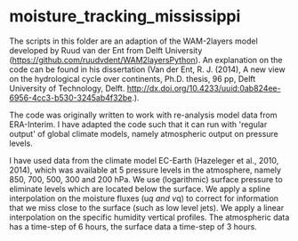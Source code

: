 # moisture_tracking_mississippi
The scripts in this folder are an adaption of the WAM-2layers model developed by Ruud van der Ent from Delft University (https://github.com/ruudvdent/WAM2layersPython).
An explanation on the code can be found in his dissertation (Van der Ent, R. J. (2014), A new view on the hydrological cycle over continents, Ph.D. thesis, 96 pp, Delft University of Technology, Delft. 
http://dx.doi.org/10.4233/uuid:0ab824ee-6956-4cc3-b530-3245ab4f32be.).

The code was originally written to work with re-analysis model data from ERA-Interim.
I have adapted the code such that it can run with 'regular output' of global climate models, namely atmospheric output on pressure levels.

I have used data from the climate model EC-Earth (Hazeleger et al., 2010, 2014), which was available at 5 pressure levels in the atmosphere,
namely 850, 700, 500, 300 and 200 hPa.
We use (logarithmic) surface pressure to eliminate levels which are located below the surface.
We apply a spline interpolation on the moisture fluxes (u*q and v*q) to correct for information that we miss close to the surface (such as low level jets).
We apply a linear interpolation on the specific humidity vertical profiles.
The atmospheric data has a time-step of 6 hours, the surface data a time-step of 3 hours.
